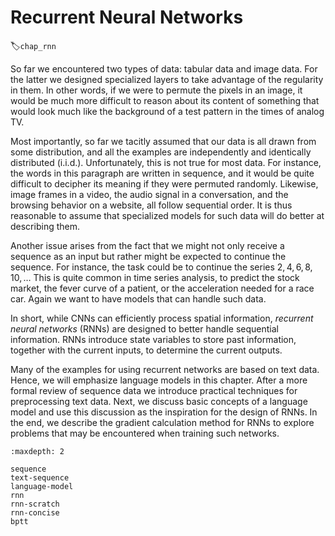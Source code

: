 # Recurrent Neural Networks
:label:`chap_rnn`

So far we encountered two types of data: tabular data and image data.
For the latter we designed specialized layers to take advantage of the regularity in them.
In other words, if we were to permute the pixels in an image, it would be much more difficult to reason about its content of something that would look much like the background of a test pattern in the times of analog TV.

Most importantly, so far we tacitly assumed that our data is all drawn from some distribution,
and all the examples are independently and identically distributed (i.i.d.).
Unfortunately, this is not true for most data. For instance, the words in this paragraph are written in sequence, and it would be quite difficult to decipher its meaning if they were permuted randomly.
Likewise, image frames in a video, the audio signal in a conversation, and the browsing behavior on a website, all follow sequential order.
It is thus reasonable to assume that specialized models for such data will do better at describing them.

Another issue arises from the fact that we might not only receive a sequence as an input but rather might be expected to continue the sequence.
For instance, the task could be to continue the series $2, 4, 6, 8, 10, \ldots$ This is quite common in time series analysis, to predict the stock market, the fever curve of a patient, or the acceleration needed for a race car. Again we want to have models that can handle such data.

In short, while CNNs can efficiently process spatial information, *recurrent neural networks* (RNNs) are designed to better handle sequential information.
RNNs introduce state variables to store past information, together with the current inputs, to determine the current outputs.

Many of the examples for using recurrent networks are based on text data. Hence, we will emphasize language models in this chapter. After a more formal review of sequence data we introduce practical techniques for preprocessing text data.
Next, we discuss basic concepts of a language model and use this discussion as the inspiration for the design of RNNs.
In the end, we describe the gradient calculation method for RNNs to explore problems that may be encountered when training such networks.

```toc
:maxdepth: 2

sequence
text-sequence
language-model
rnn
rnn-scratch
rnn-concise
bptt
```

